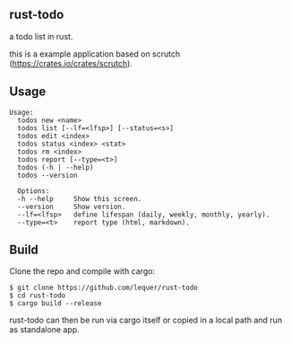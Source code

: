 ## rust-todo

a todo list in rust.

this is a example application based on scrutch (https://crates.io/crates/scrutch).

## Usage

```
Usage:
  todos new <name>
  todos list [--lf=<lfsp>] [--status=<s>]
  todos edit <index>
  todos status <index> <stat>
  todos rm <index>
  todos report [--type=<t>]
  todos (-h | --help)
  todos --version
  
  Options:
  -h --help    	Show this screen.
  --version     Show version.
  --lf=<lfsp>   define lifespan (daily, weekly, monthly, yearly).
  --type=<t>    report type (html, markdown).
```

## Build

Clone the repo and compile with cargo:
```
$ git clone https://github.com/lequer/rust-todo
$ cd rust-todo
$ cargo build --release
```

rust-todo can then be run via cargo itself or copied in a local path and run as standalone app.

